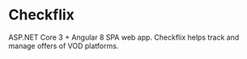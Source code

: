 # Checkflix
ASP.NET Core 3 + Angular 8 SPA web app. Checkflix helps track and manage offers of VOD platforms.
